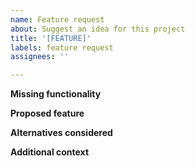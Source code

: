 ```yaml
---
name: Feature request
about: Suggest an idea for this project
title: '[FEATURE]'
labels: feature request
assignees: ''

---
```


**Missing functionality**
<!-- 
Is your feature request related to a problem or a gap in functionality?
Give a clear and concise description of what the problem is. Try to ellaborate wth examples with text, code-snippets, visuals or links to resources.

Example: 
   I think adding this would help us when [...] 
   We could change this feature to work with [...] 

Please let the title reflect this intent.
-->

**Proposed feature**
<!--
Describe the solution you'd like
A clear and concise description of what you want to happen. Try to ellaborate wth examples with text, code-snippets, visuals or links to resources.

Please let the title reflect this intent.
-->

**Alternatives considered**
<!--
Describe alternatives you've considered
A clear and concise description of any alternative solutions or features you've considered. Try to ellaborate wth examples with text, code-snippets, visuals or links to resources.
-->

**Additional context**
<!-- 
Add any other context or screenshots about the feature request here. 
-->